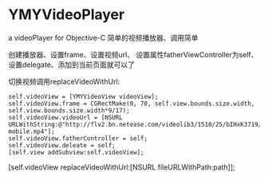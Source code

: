 # YMYVideoPlayer
a videoPlayer for Objective-C
简单的视频播放器、调用简单

创建播放器、设置frame、设置视频url、
设置属性fatherViewController为self、设置delegate、添加到当前页面就可以了

切换视频调用replaceVideoWithUrl:


    self.videoView = [YMYVideoView videoView];
    self.videoView.frame = CGRectMake(0, 70, self.view.bounds.size.width, self.view.bounds.size.width*9/17);
    self.videoView.videoUrl = [NSURL URLWithString:@"http://flv2.bn.netease.com/videolib3/1510/25/bIHxK3719/SD/bIHxK3719-mobile.mp4"];
    self.videoView.fatherController = self;
    self.videoView.deleate = self;
    [self.view addSubview:self.videoView];


[self.videoView replaceVideoWithUrl:[NSURL fileURLWithPath:path]];
